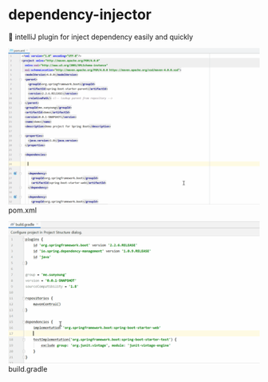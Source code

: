 # dependency-injector
📠 intelliJ plugin for inject dependency easily and quickly

![image](https://github.com/shinsunyoung/dependency-injector/blob/master/maven.gif?raw=true) <br>
pom.xml

![image](https://github.com/shinsunyoung/dependency-injector/blob/master/gradle.gif?raw=true) <br>
build.gradle
